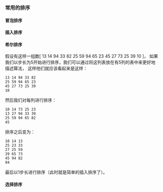 ### 常用的排序

#### 冒泡排序

#### 插入排序

#### 希尔排序
假设有这样一组数[ 13 14 94 33 82 25 59 94 65 23 45 27 73 25 39 10 ]，
如果我们以步长为5开始进行排序，我们可以通过将这列表放在有5列的表中来更好地描述算法，
这样他们就应该看起来是这样：

```
13 14 94 33 82
25 59 94 65 23
45 27 73 25 39
10
```

然后我们对每列进行排序：
```
10 14 73 25 23
13 27 94 33 39
25 59 94 65 82
45
```

排序之后变为：
```
10 14 13
25 23 33
27 25 59
39 65 73
45 94 82
94
```
最后以1步长进行排序（此时就是简单的插入排序了）。
#### 选择排序